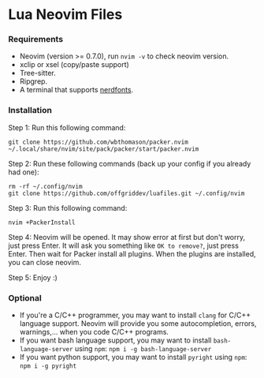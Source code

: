 
# Lua Neovim Files

### Requirements

- Neovim (version >= 0.7.0), run `nvim -v` to check neovim version.
- xclip or xsel (copy/paste support)
- Tree-sitter.
- Ripgrep.
- A terminal that supports [nerdfonts](https://github.com/ryanoasis/nerd-fonts).

### Installation

Step 1: Run this following command:
```
git clone https://github.com/wbthomason/packer.nvim ~/.local/share/nvim/site/pack/packer/start/packer.nvim
```
Step 2: Run these following commands (back up your config if you already had one):
```
rm -rf ~/.config/nvim
git clone https://github.com/offgriddev/luafiles.git ~/.config/nvim
```
Step 3: Run this following command:
```
nvim +PackerInstall
```
Step 4: Neovim will be opened. It may show error at first but don't worry, just press Enter. It will ask you something like `OK to remove?`, just press Enter. Then wait for Packer install all plugins. When the plugins are installed, you can close neovim.

Step 5: Enjoy :)

### Optional

- If you're a C/C++ programmer, you may want to install `clang` for C/C++ language support. Neovim will provide you some autocompletion, errors, warnings,... when you code C/C++ programs.
- If you want bash language support, you may want to install `bash-language-server` using `npm`: `npm i -g bash-language-server`
- If you want python support, you may want to install `pyright` using `npm`: `npm i -g pyright`
